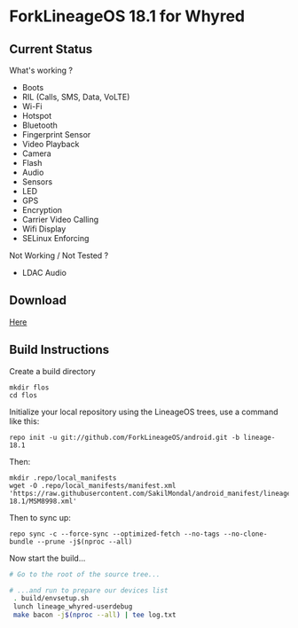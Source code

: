 
ForkLineageOS 18.1 for Whyred
=======================

Current Status
--------------

What's working ?
 - Boots
 - RIL (Calls, SMS, Data, VoLTE)
 - Wi-Fi
 - Hotspot
 - Bluetooth
 - Fingerprint Sensor
 - Video Playback
 - Camera
 - Flash
 - Audio
 - Sensors
 - LED
 - GPS
 - Encryption
 - Carrier Video Calling
 - Wifi Display
 - SELinux Enforcing

Not Working / Not Tested ?
 - LDAC Audio

Download
--------

[Here](https://t.me/SakilMondalsUpdates)

Build Instructions
------------------
Create a build directory

	mkdir flos
	cd flos

Initialize your local repository using the LineageOS trees, use a command like this:

    repo init -u git://github.com/ForkLineageOS/android.git -b lineage-18.1

Then:

    mkdir .repo/local_manifests
    wget -O .repo/local_manifests/manifest.xml 'https://raw.githubusercontent.com/SakilMondal/android_manifest/lineage-18.1/MSM8998.xml'

Then to sync up:

    repo sync -c --force-sync --optimized-fetch --no-tags --no-clone-bundle --prune -j$(nproc --all)

Now start the build...

```bash
# Go to the root of the source tree...

# ...and run to prepare our devices list
 . build/envsetup.sh
 lunch lineage_whyred-userdebug
 make bacon -j$(nproc --all) | tee log.txt
```
